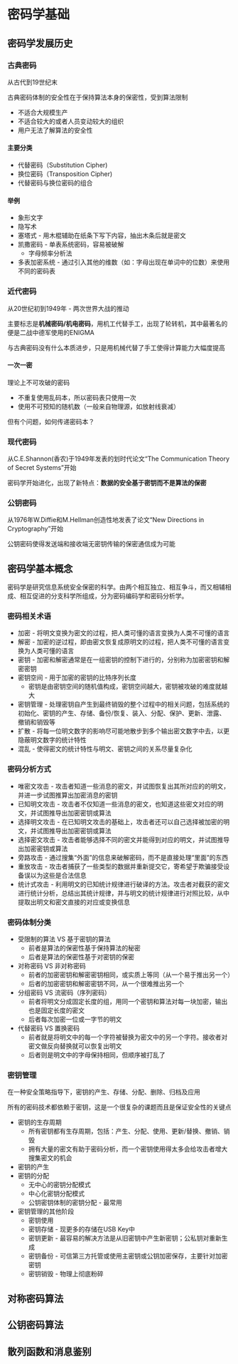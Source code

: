 # 密码学基础

## 密码学发展历史

### 古典密码

从古代到19世纪末

古典密码体制的安全性在于保持算法本身的保密性，受到算法限制

- 不适合大规模生产
- 不适合较大的或者人员变动较大的组织
- 用户无法了解算法的安全性

#### 主要分类

- 代替密码（Substitution Cipher)
- 换位密码（Transposition Cipher)
- 代替密码与换位密码的组合

#### 举例

- 象形文字
- 隐写术
- 塞塔式 - 用木棍辅助在纸条下写下内容，抽出木条后就是密文
- 凯撒密码 - 单表系统密码，容易被破解
  - 字母频率分析法
- 多表加密系统 - 通过引入其他的维数（如：字母出现在单词中的位数）来使用不同的密码表

### 近代密码

从20世纪初到1949年 - 两次世界大战的推动

主要标志是**机械密码/机电密码**，用机工代替手工，出现了轮转机，其中最著名的便是二战中德军使用的ENIGMA

与古典密码没有什么本质进步，只是用机械代替了手工使得计算能力大幅度提高

#### 一次一密

理论上不可攻破的密码

- 不重复使用乱码本，所以密码表只使用一次
- 使用不可预知的随机数（一般来自物理源，如放射线衰减）

但有个问题，如何传递密码本？

### 现代密码

从C.E.Shannon(香农)于1949年发表的划时代论文“The Communication Theory of Secret Systems”开始

密码学开始进化，出现了新特点：**数据的安全基于密钥而不是算法的保密**

### 公钥密码

从1976年W.Diffie和M.Hellman创造性地发表了论文“New Directions in Cryptography”开始

公钥密码使得发送端和接收端无密钥传输的保密通信成为可能

## 密码学基本概念

密码学是研究信息系统安全保密的科学。由两个相互独立、相互争斗，而又相辅相成、相互促进的分支科学所组成，分为密码编码学和密码分析学。

### 密码相关术语

- 加密 - 将明文变换为密文的过程，把人类可懂的语言变换为人类不可懂的语言
- 解密 - 加密的逆过程，即由密文恢复成原明文的过程，把人类不可懂的语言变换为人类可懂的语言
- 密钥 - 加密和解密通常是在一组密钥的控制下进行的，分别称为加密密钥和解密密钥
- 密钥空间 - 用于加密的密钥的比特序列长度
  - 密钥是由密钥空间的随机值构成，密钥空间越大，密钥被攻破的难度就越大
- 密钥管理 - 处理密钥自产生到最终销毁的整个过程中的相关问题，包括系统的初始化、密钥的产生、存储、备份/恢复、装入、分配、保护、更新、泄露、撤销和销毁等
- 扩散 - 将每一位明文数字的影响尽可能地散步到多个输出密文数字中去，以更隐蔽明文数字的统计特性
- 混乱 - 使得密文的统计特性与明文、密钥之间的关系尽量复杂化

### 密码分析方式

- 唯密文攻击 - 攻击者知道一些消息的密文，并试图恢复出其所对应的的明文，并进一步试图推算出加密消息的密钥
- 已知明文攻击 - 攻击者不仅知道一些消息的密文，也知道这些密文对应的明文，并试图推导出加密密钥或算法
- 选择明文攻击 - 在已知明文攻击的基础上，攻击者还可以自己选择被加密的明文，并试图推导出加密密钥或算法
- 选择密文攻击 - 攻击者能够选择不同的密文并能得到对应的明文，并试图推导出加密密钥或算法
- 旁路攻击 - 通过搜集“外面”的信息来破解密码，而不是直接处理“里面”的东西
- 重放攻击 - 攻击者捕获了一些类型的数据并重新提交它，寄希望于欺骗接受设备误以为这些是合法信息
- 统计式攻击 - 利用明文的已知统计规律进行破译的方法。攻击者对截获的密文进行统计分析，总结出其统计规律，并与明文的统计规律进行对照比较，从中提取出明文和密文直接的对应或变换信息

### 密码体制分类

- 受限制的算法 VS 基于密钥的算法
  - 前者是算法的保密性基于保持算法的秘密
  - 后者是算法的保密性基于对密钥的保密
- 对称密码 VS 非对称密码
  - 前者的加密密钥和解密密钥相同，或实质上等同（从一个易于推出另一个）
  - 后者的加密密钥和解密密钥不同，从一个很难推出另一个
- 分组密码 VS 流密码（序列密码）
  - 前者将明文分成固定长度的组，用同一个密钥和算法对每一块加密，输出也是固定长度的密文
  - 后者每次加密一位或一字节的明文
- 代替密码 VS 置换密码
  - 前者就是将明文中的每一个字符被替换为密文中的另一个字符。接收者对密文做反向替换就可以恢复出明文
  - 后者则是明文中的字母保持相同，但顺序被打乱了

### 密钥管理

在一种安全策略指导下，密钥的产生、存储、分配、删除、归档及应用

所有的密码技术都依赖于密钥，这是一个很复杂的课题而且是保证安全性的关键点

- 密钥的生存周期
  - 所有密钥都有生存周期，包括：产生、分配、使用、更新/替换、撤销、销毁
  - 拥有大量的密文有助于密码分析，而一个密钥使用得太多会给攻击者增大搜集密文的机会
- 密钥的产生
- 密钥的分配
  - 无中心的密钥分配模式
  - 中心化密钥分配模式
  - 公钥密钥体制的密钥分配 - 最常用
- 密钥管理的其他阶段
  - 密钥使用
  - 密钥存储 - 现更多的存储在USB Key中
  - 密钥更新 - 最容易的解决方法是从旧密钥中产生新密钥；公私钥对重新生成
  - 密钥备份 - 可信第三方托管或使用主密钥或公钥加密保存，主要针对加密密钥
  - 密钥销毁 - 物理上彻底粉碎

## 对称密码算法

## 公钥密码算法

## 散列函数和消息鉴别